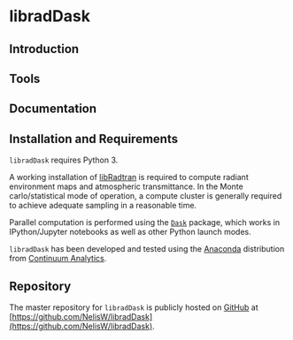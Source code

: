 # libradDask


## Introduction


 
## Tools

## Documentation


## Installation and Requirements

`libradDask` requires Python 3.

A working installation of [libRadtran](http://www.libradtran.org) is required to compute radiant environment  maps and atmospheric transmittance. In the Monte carlo/statistical mode of operation, a compute cluster is generally required to achieve adequate sampling in a reasonable time. 

Parallel computation is performed  using the [`Dask`](https://docs.dask.org/en/latest/) package, which works in  IPython/Jupyter notebooks as well as other Python launch modes.
 
`libradDask` has been developed and tested using the [Anaconda](https://www.continuum.io/downloads) distribution from [Continuum Analytics](https://www.continuum.io/).
 
## Repository
 The master repository for `libradDask` is publicly hosted on [GitHub](http://www.github.org) at 
 [https://github.com/NelisW/libradDask](https://github.com/NelisW/libradDask).
 
 
 
 

